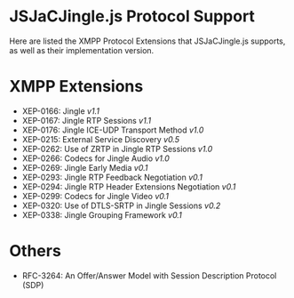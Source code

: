 JSJaCJingle.js Protocol Support
===============================

Here are listed the XMPP Protocol Extensions that JSJaCJingle.js supports, as well as their implementation version.


# XMPP Extensions

 * XEP-0166: Jingle *v1.1*
 * XEP-0167: Jingle RTP Sessions *v1.1*
 * XEP-0176: Jingle ICE-UDP Transport Method *v1.0*
 * XEP-0215: External Service Discovery *v0.5*
 * XEP-0262: Use of ZRTP in Jingle RTP Sessions *v1.0*
 * XEP-0266: Codecs for Jingle Audio *v1.0*
 * XEP-0269: Jingle Early Media *v0.1*
 * XEP-0293: Jingle RTP Feedback Negotiation *v0.1*
 * XEP-0294: Jingle RTP Header Extensions Negotiation *v0.1*
 * XEP-0299: Codecs for Jingle Video *v0.1*
 * XEP-0320: Use of DTLS-SRTP in Jingle Sessions *v0.2*
 * XEP-0338: Jingle Grouping Framework *v0.1*


# Others

 * RFC-3264: An Offer/Answer Model with Session Description Protocol (SDP)